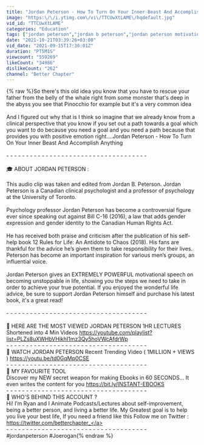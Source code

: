 ```yaml
---
title: "Jordan Peterson - How To Turn On Your Inner Beast And Accomplish Anything"
image: "https:\/\/i.ytimg.com\/vi\/TTCUwXtLAME\/hqdefault.jpg"
vid_id: "TTCUwXtLAME"
categories: "Education"
tags: ["jordan peterson","jordan b peterson","jordan peterson motivation"]
date: "2021-10-21T03:39:26+03:00"
vid_date: "2021-09-15T17:30:01Z"
duration: "PT5M1S"
viewcount: "559269"
likeCount: "34986"
dislikeCount: "262"
channel: "Better Chapter"
---
```

{% raw %}So there's this old idea you know that you have to rescue your father from the belly of the whale right from some monster that's deep in the abyss you see that Pinocchio for example but it's a very common idea <br /><br />And I figured out why that is I think so imagine that we already know from a clinical perspective that you know if you set out a path towards a goal which you want to do because you need a goal and you need a path because that provides you with positive emotion right....Jordan Peterson - How To Turn On Your Inner Beast And Accomplish Anything<br /><br />- - - - - - - - - - - - - - - - - - - - - - - - - - - - - - - - - - - -<br /><br />🎓 ABOUT JORDAN PETERSON :<br /><br />This audio clip was taken and edited from Jordan B. Peterson. Jordan Peterson is a Canadian clinical psychologist and a professor of psychology at the University of Toronto. <br /><br />Psychology professor Jordan Peterson has become a controversial figure ever since speaking out against Bill C-16 (2016), a law that adds gender expression and gender identity to the Canadian Human Rights Act. <br /><br />He has received both praise and criticism after the publication of his self-help book 12 Rules for Life: An Antidote to Chaos (2018). His fans are thankful for the advice he’s given them to take responsibility for their lives. Peterson has become an important inspiration for various men’s groups, an influential voice.<br /><br />Jordan Peterson gives an EXTREMELY POWERFUL motivational speech on becoming unstoppable in life, showing you the steps we need to take in order to achieve your true potential. If you enjoyed the wonderful life advice, be sure to support Jordan Peterson himself and purchase his latest book, it's a great read! <br /><br />- ​- - - - - - - - - - - - - - - - - - - - - - - - - - - - - - - - - - -<br /><br />🔔 HERE ARE THE MOST VIEWED JORDAN PETERSON 1HR LECTURES Shortened into 4 Min Videos <a rel="nofollow" target="blank" href="https://youtube.com/playlist?list=PLZs8uXWHbVHikhI1mz3Qy5hoVWcAfdrWp">https://youtube.com/playlist?list=PLZs8uXWHbVHikhI1mz3Qy5hoVWcAfdrWp</a><br />- - - - - - - - - - - - - - - - - - - - - - - - - - - - - - - - - - - -<br />🤯 WATCH JORDAN PETERSON Recent Trending Video ( 1MILLION + VIEWS ) <a rel="nofollow" target="blank" href="https://youtu.be/td0GqMp0CSE">https://youtu.be/td0GqMp0CSE</a><br />- - - - - - - - - - - - - - - - - - - - - - - - - - - - - - - - - - - -<br />🤖 MY FAVOURITE TOOL <br />Discover my NEW secret weapon for making Ebooks in 60 SECONDS... It even writes the content for you <a rel="nofollow" target="blank" href="https://bit.ly/INSTANT-EBOOKS">https://bit.ly/INSTANT-EBOOKS</a><br />- - - - - - - - - - - - - - - - - - - - - - - - - - - - - - - - - - - -<br />👀 WHO'S BEHIND THIS ACCOUNT ?<br />Hi! I’m Ryan and I Animate Podcasts/Lectures about self-improvement, being a better person, and living a better life. My Greatest goal is to help you live your best life, If you need a friend like this Follow me on Twitter : <a rel="nofollow" target="blank" href="https://twitter.com/betterchapter_">https://twitter.com/betterchapter_</a><br />- - - - - - - - - - - - - - - - - - - - - - - - - - - - - - - - - - - -<br />#jordanpeterson #Joerogan{% endraw %}
